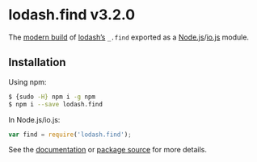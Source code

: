 # lodash.find v3.2.0

The [modern build](https://github.com/lodash/lodash/wiki/Build-Differences) of [lodash’s](https://lodash.com/) `_.find` exported as a [Node.js](http://nodejs.org/)/[io.js](https://iojs.org/) module.

## Installation

Using npm:

```bash
$ {sudo -H} npm i -g npm
$ npm i --save lodash.find
```

In Node.js/io.js:

```js
var find = require('lodash.find');
```

See the [documentation](https://lodash.com/docs#find) or [package source](https://github.com/lodash/lodash/blob/3.2.0-npm-packages/lodash.find) for more details.
